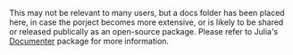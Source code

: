 This may not be relevant to many users, but a docs folder has been placed here, in case the porject becomes more extensive, or is likely to be shared or released publically as an open-source package. Please refer to Julia's [Documenter](https://juliadocs.github.io/Documenter.jl/stable/man/guide/#Package-Guide) package for more information.
